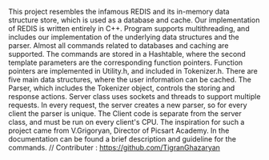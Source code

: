 This project resembles the infamous REDIS and its in-memory data structure store,
which is used as a database and cache.
Our implementation of REDIS is written entirely in C++.
Program supports multithreading, and includes our implementation of the underlying
data structures and the parser.
Almost all commands related to databases and caching are supported.
The commands are stored in a Hashtable, where the second template parameters are
the corresponding function pointers. Function pointers are implemented in
Utility.h, and included in Tokenizer.h.
There are five main data structures, where the user information can be cached.
The Parser, which includes the Tokenizer object, controls the storing and
response actions.
Server class uses sockets and threads to support multiple requests. In every
request, the server creates a new parser, so for every client the parser is
unique.
The Client code is separate from the server class, and must be run on every
client's CPU.
The inspiration for such a project came from V.Grigoryan, Director of
Picsart Academy.
In the documentation can be found a brief description and guideline for the commands.
// Contributer : https://github.com/TigranGhazaryan
